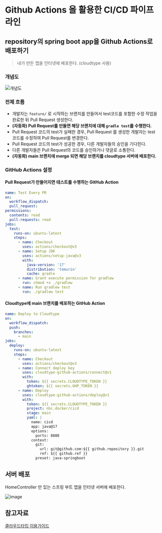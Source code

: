 # Github Actions 을 활용한 CI/CD 파이프라인

## repository의 spring boot app을 Github Actions로 배포하기

> 내가 만든 앱을 인터넷에 배포한다. (cloudtype 사용)

### 개념도

![개념도](https://github.com/user-attachments/assets/d5b762a0-da8e-4ccf-8130-9feed927e107)

### 전체 흐름

- 개발자는 `feature/`  로 시작하는 브랜치를 만들어서 test코드를 포함한 수정 작업을 완료한 뒤 Pull Request 생성한다.
- **(자동화) Pull Request를 만들면 해당 브랜치에 대해 `gradle test`를 수행한다.**
- Pull Request 코드의 test가 실패한 경우, Pull Request 를 생성한 개발자는 test 코드를 수정하여 Pull Request를 변경한다.
- Pull Request 코드의 test가 성공한 경우, 다른 개발자들의 승인을 기다힌다.
- 다른 개발자들은 Pull Request의 코드를 승인하거나 댓글로 소통한다.
- **(자동화) main 브랜치에 merge 되면 해당 브랜치를 cloudtype 서버에 배포한다.**

### GitHub Actions 설정

#### Pull Request가 만들어지면 테스트를 수행하는 GitHub Action

```yaml
name: Test Every PR
on:
  workflow_dispatch:
  pull_request:
permissions:
  contents: read
  pull-requests: read
jobs:
  test:
    runs-on: ubuntu-latest
    steps:
      - name: Checkout
        uses: actions/checkout@v3
      - name: Setup JDK
        uses: actions/setup-java@v3
        with:
          java-version: '17'
          distribution: 'temurin'
          cache: gradle
      - name: Grant execute permission for gradlew
        run: chmod +x ./gradlew
      - name: Run gradlew test
        run: ./gradlew test
```

#### Cloudtype에 main 브랜치를 배포하는 GitHub Action

```yaml
name: Deploy to Cloudtype
on:
  workflow_dispatch:
  push:
    branches:
      - main
jobs:
  deploy:
    runs-on: ubuntu-latest
    steps:
      - name: Checkout
        uses: actions/checkout@v3
      - name: Connect deploy key
        uses: cloudtype-github-actions/connect@v1
        with:
          token: ${{ secrets.CLOUDTYPE_TOKEN }}
          ghtoken: ${{ secrets.GHP_TOKEN }}
      - name: Deploy
        uses: cloudtype-github-actions/deploy@v1
        with:
          token: ${{ secrets.CLOUDTYPE_TOKEN }}
          project: nbc.docker/cicd
          stage: main
          yaml: |
            name: cicd
            app: java@17
            options:
              ports: 8080
            context:
              git:
                url: git@github.com:${{ github.repository }}.git
                ref: ${{ github.ref }}
              preset: java-springboot
```

## 서버 배포

HomeController 만 있는 스프링 부트 앱을 인터넷 서버에 배포한다.

![image](https://github.com/user-attachments/assets/25b46764-0f41-4317-84e2-fd7e584472ac)

## 참고자료
[클라우드타입 이용가이드](https://help.cloudtype.io/guide/get-started-git)
